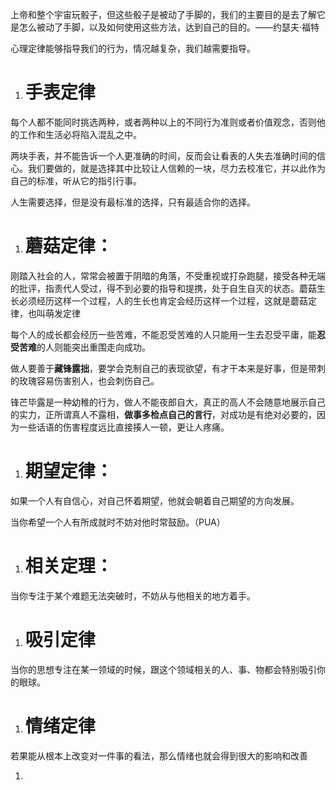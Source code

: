 上帝和整个宇宙玩骰子，但这些骰子是被动了手脚的，我们的主要目的是去了解它是怎么被动了手脚，以及如何使用这些方法，达到自己的目的。——约瑟夫·福特

心理定律能够指导我们的行为，情况越复杂，我们越需要指导。

1. # 手表定律

每个人都不能同时挑选两种，或者两种以上的不同行为准则或者价值观念，否则他的工作和生活必将陷入混乱之中。

两块手表，并不能告诉一个人更准确的时间，反而会让看表的人失去准确时间的信心。我们要做的，就是选择其中比较让人信赖的一块，尽力去校准它，并以此作为自己的标准，听从它的指引行事。

人生需要选择，但是没有最标准的选择，只有最适合你的选择。

1. # 蘑菇定律：

刚踏入社会的人，常常会被置于阴暗的角落，不受重视或打杂跑腿，接受各种无端的批评，指责代人受过，得不到必要的指导和提携，处于自生自灭的状态。蘑菇生长必须经历这样一个过程，人的生长也肯定会经历这样一个过程，这就是蘑菇定律，也叫萌发定律

每个人的成长都会经历一些苦难，不能忍受苦难的人只能用一生去忍受平庸，能**忍受苦难**的人则能突出重围走向成功。

做人要善于**藏锋露拙**，要学会克制自己的表现欲望，有才干本来是好事，但是带刺的玫瑰容易伤害别人，也会刺伤自己。

锋芒毕露是一种幼稚的行为，做人不能夜郎自大，真正的高人不会随意地展示自己的实力，正所谓真人不露相，**做事多检点自己的言行**，对成功是有绝对必要的，因为一些话语的伤害程度远比直接揍人一顿，更让人疼痛。

1. # 期望定律：

如果一个人有自信心，对自己怀着期望，他就会朝着自己期望的方向发展。

当你希望一个人有所成就时不妨对他时常鼓励。（PUA）

1. # 相关定理：

当你专注于某个难题无法突破时，不妨从与他相关的地方着手。

1. # 吸引定律

当你的思想专注在某一领域的时候，跟这个领域相关的人、事、物都会特别吸引你的眼球。

1. # 情绪定律

若果能从根本上改变对一件事的看法，那么情绪也就会得到很大的影响和改善

1. 